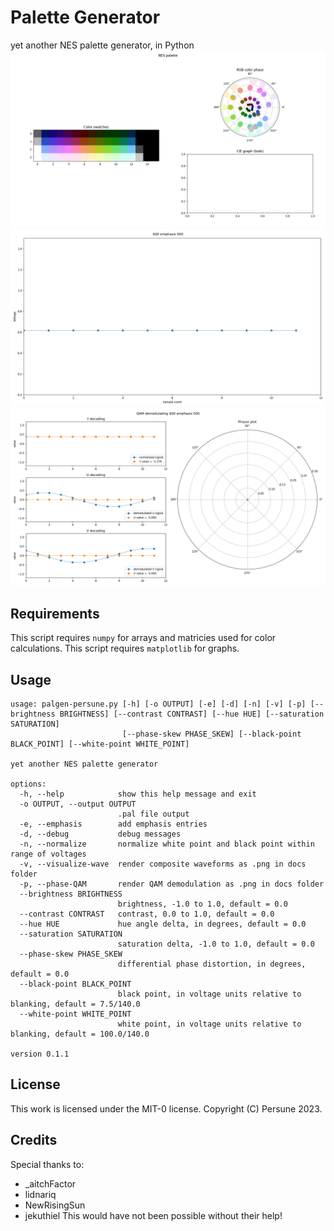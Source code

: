 # Palette Generator

yet another NES palette generator, in Python
<img src="docs/palette.png">
<img src="docs/waveform sequence.gif">
<img src="docs/QAM sequence.gif">

## Requirements

This script requires `numpy` for arrays and matricies used for color calculations.
This script requires `matplotlib` for graphs.

## Usage
```
usage: palgen-persune.py [-h] [-o OUTPUT] [-e] [-d] [-n] [-v] [-p] [--brightness BRIGHTNESS] [--contrast CONTRAST] [--hue HUE] [--saturation SATURATION]
                         [--phase-skew PHASE_SKEW] [--black-point BLACK_POINT] [--white-point WHITE_POINT]

yet another NES palette generator

options:
  -h, --help            show this help message and exit
  -o OUTPUT, --output OUTPUT
                        .pal file output
  -e, --emphasis        add emphasis entries
  -d, --debug           debug messages
  -n, --normalize       normalize white point and black point within range of voltages
  -v, --visualize-wave  render composite waveforms as .png in docs folder
  -p, --phase-QAM       render QAM demodulation as .png in docs folder
  --brightness BRIGHTNESS
                        brightness, -1.0 to 1.0, default = 0.0
  --contrast CONTRAST   contrast, 0.0 to 1.0, default = 0.0
  --hue HUE             hue angle delta, in degrees, default = 0.0
  --saturation SATURATION
                        saturation delta, -1.0 to 1.0, default = 0.0
  --phase-skew PHASE_SKEW
                        differential phase distortion, in degrees, default = 0.0
  --black-point BLACK_POINT
                        black point, in voltage units relative to blanking, default = 7.5/140.0
  --white-point WHITE_POINT
                        white point, in voltage units relative to blanking, default = 100.0/140.0

version 0.1.1
```

## License

This work is licensed under the MIT-0 license.
Copyright (C) Persune 2023.

## Credits

Special thanks to:
- _aitchFactor
- lidnariq
- NewRisingSun
- jekuthiel
This would have not been possible without their help!
